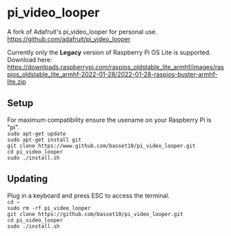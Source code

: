# pi_video_looper
A fork of Adafruit's pi_video_looper for personal use.
https://github.com/adafruit/pi_video_looper

Currently only the __Legacy__ version of Raspberry Pi OS Lite is supported.  
Download here:
<https://downloads.raspberrypi.com/raspios_oldstable_lite_armhf/images/raspios_oldstable_lite_armhf-2022-01-28/2022-01-28-raspios-buster-armhf-lite.zip>

## Setup
For maximum compatibility ensure the usename on your Raspberry Pi is "pi".  
`sudo apt-get update`  
`sudo apt-get install git `  
`git clone https://www.github.com/basset10/pi_video_looper.git`  
`cd pi_video_looper`  
`sudo ./install.sh`  

## Updating
Plug in a keyboard and press ESC to access the terminal.    
`cd ~`   
`sudo rm -rf pi_video_looper`   
`git clone https://github.com/basset10/pi_video_looper.git`    
`cd pi_video_looper`   
`sudo ./install.sh` 

